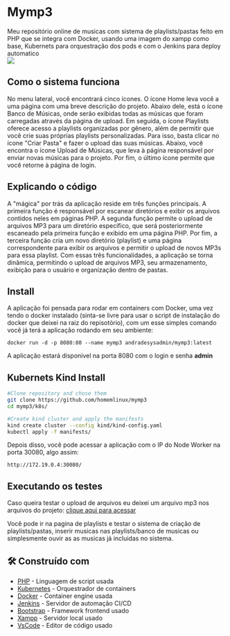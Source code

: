 # Mymp3
Meu repositório online de musicas com sistema de playlists/pastas feito em PHP que se integra com Docker, usando uma imagem do xampp como base, Kubernets para orquestração dos pods e com o Jenkins para deploy automatico<br>
<img src='fotodoprojeto.png'>

## Como o sistema funciona

No menu lateral, você encontrará cinco ícones. O ícone Home leva você a uma página com uma breve descrição do projeto. Abaixo dele, está o ícone Banco de Músicas, onde serão exibidas todas as músicas que foram carregadas através da página de upload. Em seguida, o ícone Playlists oferece acesso a playlists organizadas por gênero, além de permitir que você crie suas próprias playlists personalizadas. Para isso, basta clicar no ícone "Criar Pasta" e fazer o upload das suas músicas. Abaixo, você encontra o ícone Upload de Músicas, que leva à página responsável por enviar novas músicas para o projeto. Por fim, o último ícone permite que você retorne à página de login.

## Explicando o código

A "mágica" por trás da aplicação reside em três funções principais. A primeira função é responsável por escanear diretórios e exibir os arquivos contidos neles em páginas PHP. A segunda função permite o upload de arquivos MP3 para um diretório específico, que será posteriormente escaneado pela primeira função e exibido em uma página PHP. Por fim, a terceira função cria um novo diretório (playlist) e uma página correspondente para exibir os arquivos e permitir o upload de novos MP3s para essa playlist. Com essas três funcionalidades, a aplicação se torna dinâmica, permitindo o upload de arquivos MP3, seu armazenamento, exibição para o usuário e organização dentro de pastas.

## Install

A aplicação foi pensada para rodar em containers com Docker, uma vez tendo o docker instalado (sinta-se livre para usar o script de instalação do docker que deixei na raiz do repisotório), com um esse simples comando você já terá a aplicação rodando em seu ambiente:
```
docker run -d -p 8080:80 --name mymp3 andradesysadmin/mymp3:latest
```
A aplicação estará disponivel na porta 8080 com o login e senha **admin**

## Kubernets Kind Install

```bash
#Clone repository and chose them
git clone https://github.com/homemlinux/mymp3
cd mymp3/k8s/

#Create kind cluster and apply the manifests
kind create cluster --config kind/kind-config.yaml
kubectl apply -f manifests/
```
Depois disso, você pode acessar a aplicação com o IP do Node Worker na porta 30080, algo assim:

```
http://172.19.0.4:30080/
```

## Executando os testes

Caso queira testar o upload de arquivos eu deixei um arquivo mp3 nos arquivos do projeto: <a href="https://github.com/andradedevweb/mymp3/blob/main/audio.mp3">clique aqui para acessar</a>

Você pode ir na pagina de playlists e testar o sistema de criação de playlists/pastas, inserir musicas nas playlists/banco de musicas ou simplesmente ouvir as as musicas já incluidas no sistema.

## 🛠 Construído com

* [PHP](https://www.php.net/) - Linguagem de script usada
* [Kubernetes](https://kubernetes.io) - Orquestrador de containers
* [Docker](https://www.docker.com/) - Container engine usada
* [Jenkins](https://www.jenkins.io/) - Servidor de automação CI/CD
* [Bootstrap](https://getbootstrap.com/) - Framework frontend usado
* [Xampp](https://www.apachefriends.org/pt_br/index.html) - Servidor local usado
* [VsCode](https://code.visualstudio.com/) - Editor de código usado
